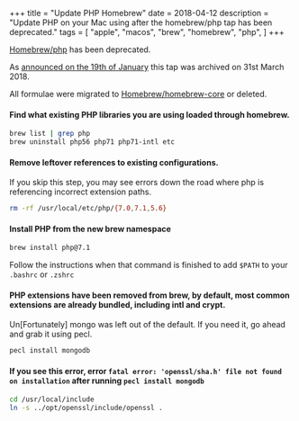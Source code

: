 +++
title = "Update PHP Homebrew"
date = 2018-04-12
description = "Update PHP on your Mac using after the homebrew/php tap has been deprecated."
tags = [
    "apple",
    "macos",
    "brew",
    "homebrew",
    "php",
]
+++

[Homebrew/php](https://github.com/Homebrew/homebrew-php) has been deprecated.

As [announced on the 19th of January](https://brew.sh/2018/01/19/homebrew-1.5.0/) this tap was archived on 31st March 2018.

All formulae were migrated to [Homebrew/homebrew-core](https://github.com/Homebrew/homebrew-core) or deleted.

#### Find what existing PHP libraries you are using loaded through homebrew.

```bash
brew list | grep php
brew uninstall php56 php71 php71-intl etc
``````

#### Remove leftover references to existing configurations.

If you skip this step, you may see errors down the road where php is referencing incorrect extension paths.

```bash
rm -rf /usr/local/etc/php/{7.0,7.1,5.6}
````

#### Install PHP from the new brew namespace

```bash
brew install php@7.1
````

Follow the instructions when that command is finished to add `$PATH` to your `.bashrc` or `.zshrc`

#### PHP extensions have been removed from brew, by default, most common extensions are already bundled, including intl and crypt.

Un[Fortunately] mongo was left out of the default. If you need it, go ahead and grab it using pecl.

```bash
pecl install mongodb
````

#### If you see this error, error `fatal error: 'openssl/sha.h' file not found on installation` after running `pecl install mongodb`

```bash
cd /usr/local/include
ln -s ../opt/openssl/include/openssl .
````
